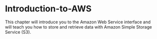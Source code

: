 # Introduction-to-AWS
This chapter will introduce you to the Amazon Web Service interface and will teach you how to store and retrieve data with Amazon Simple Storage Service (S3).
